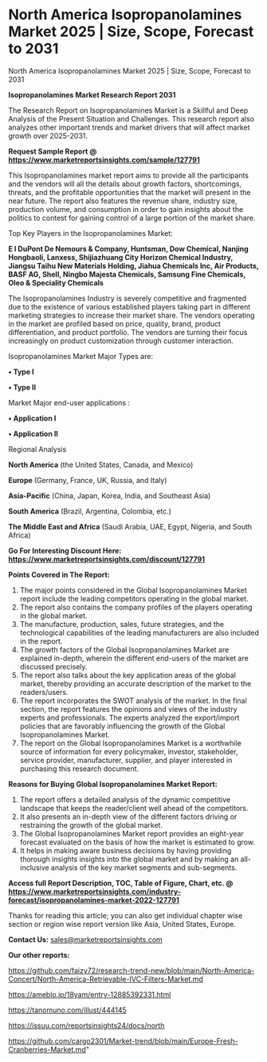 # North America Isopropanolamines Market 2025 | Size, Scope, Forecast to 2031
North America Isopropanolamines Market 2025 | Size, Scope, Forecast to 2031

<strong>Isopropanolamines Market Research Report 2031</strong>

The Research Report on Isopropanolamines Market is a Skillful and Deep Analysis of the Present Situation and Challenges. This research report also analyzes other important trends and market drivers that will affect market growth over 2025-2031.

<strong>Request Sample Report @ <a href=https://www.marketreportsinsights.com/sample/127791>https://www.marketreportsinsights.com/sample/127791</a></strong>

This Isopropanolamines market report aims to provide all the participants and the vendors will all the details about growth factors, shortcomings, threats, and the profitable opportunities that the market will present in the near future. The report also features the revenue share, industry size, production volume, and consumption in order to gain insights about the politics to contest for gaining control of a large portion of the market share.

Top Key Players in the Isopropanolamines Market:

<strong>E I DuPont De Nemours & Company, Huntsman, Dow Chemical, Nanjing Hongbaoli, Lanxess, Shijiazhuang City Horizon Chemical Industry, Jiangsu Taihu New Materials Holding, Jiahua Chemicals Inc, Air Products, BASF AG, Shell, Ningbo Majesta Chemicals, Samsung Fine Chemicals, Oleo & Speciality Chemicals</strong>

The Isopropanolamines Industry is severely competitive and fragmented due to the existence of various established players taking part in different marketing strategies to increase their market share. The vendors operating in the market are profiled based on price, quality, brand, product differentiation, and product portfolio. The vendors are turning their focus increasingly on product customization through customer interaction.

Isopropanolamines Market Major Types are:

<strong>• Type I

• Type II</strong>

Market Major end-user applications :

<strong>• Application I

• Application II</strong>

Regional Analysis

</u><strong><b>North America</b></strong> (the United States, Canada, and Mexico)

<strong><b>Europe </b></strong>(Germany, France, UK, Russia, and Italy)

<strong><b>Asia-Pacific</b></strong> (China, Japan, Korea, India, and Southeast Asia)

<strong><b>South America</b></strong> (Brazil, Argentina, Colombia, etc.)

<strong><b>The Middle East and Africa</b></strong> (Saudi Arabia, UAE, Egypt, Nigeria, and South Africa)

<strong>Go For Interesting Discount Here: <a href=https://www.marketreportsinsights.com/discount/127791>https://www.marketreportsinsights.com/discount/127791</a></strong>

<strong>Points Covered in The Report:</strong>
<ol>
  <li>The major points considered in the Global Isopropanolamines Market report include the leading competitors operating in the global market.</li>
  <li>The report also contains the company profiles of the players operating in the global market.</li>
  <li>The manufacture, production, sales, future strategies, and the technological capabilities of the leading manufacturers are also included in the report.</li>
  <li>The growth factors of the Global Isopropanolamines Market are explained in-depth, wherein the different end-users of the market are discussed precisely.</li>
  <li>The report also talks about the key application areas of the global market, thereby providing an accurate description of the market to the readers/users.</li>
  <li>The report incorporates the SWOT analysis of the market. In the final section, the report features the opinions and views of the industry experts and professionals. The experts analyzed the export/import policies that are favorably influencing the growth of the Global Isopropanolamines Market.</li>
  <li>The report on the Global Isopropanolamines Market is a worthwhile source of information for every policymaker, investor, stakeholder, service provider, manufacturer, supplier, and player interested in purchasing this research document.</li>
</ol>
<strong>Reasons for Buying Global Isopropanolamines Market Report:</strong>

<ol>
  <li>The report offers a detailed analysis of the dynamic competitive landscape that keeps the reader/client well ahead of the competitors.</li>
  <li>It also presents an in-depth view of the different factors driving or restraining the growth of the global market.</li>
  <li>The Global Isopropanolamines Market report provides an eight-year forecast evaluated on the basis of how the market is estimated to grow.</li>
  <li>It helps in making aware business decisions by having providing thorough insights insights into the global market and by making an all-inclusive analysis of the key market segments and sub-segments.</li>
</ol>
<strong>Access full Report Description, TOC, Table of Figure, Chart, etc. @ <a href=https://www.marketreportsinsights.com/industry-forecast/isopropanolamines-market-2022-127791>https://www.marketreportsinsights.com/industry-forecast/isopropanolamines-market-2022-127791</a></strong>


Thanks for reading this article; you can also get individual chapter wise section or region wise report version like Asia, United States, Europe.

<strong>Contact Us:</strong>
sales@marketreportsinsights.com

<strong>Our other reports:</strong>

<a href=https://github.com/faizy72/research-trend-new/blob/main/North-America-Concert/North-America-Retrievable-IVC-Filters-Market.md>https://github.com/faizy72/research-trend-new/blob/main/North-America-Concert/North-America-Retrievable-IVC-Filters-Market.md</a>

<a href=https://ameblo.jp/18yam/entry-12885392331.html>https://ameblo.jp/18yam/entry-12885392331.html</a>

<a href=https://tanomuno.com/illust/444145>https://tanomuno.com/illust/444145</a>

<a href=https://issuu.com/reportsinsights24/docs/north>https://issuu.com/reportsinsights24/docs/north</a>

<a href=https://github.com/cargo2301/Market-trend/blob/main/Europe-Fresh-Cranberries-Market.md>https://github.com/cargo2301/Market-trend/blob/main/Europe-Fresh-Cranberries-Market.md</a>"
